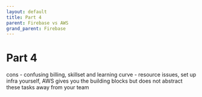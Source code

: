 ```yaml
---
layout: default
title: Part 4
parent: Firebase vs AWS
grand_parent: Firebase 
---
```


# Part 4

cons - confusing billing, skillset and learning curve - resource issues, set up infra yourself, AWS gives you the building blocks but does not abstract these tasks away from your team